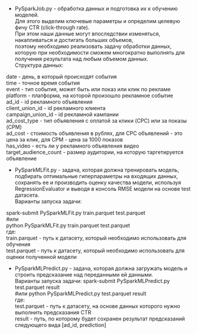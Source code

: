  - PySparkJob.py - обработка данных и подготовка их к обучению моделей.  
Для этого выделим ключевые параметры и определим целевую фичу CTR (click-through rate).     
При этом наши данные могут впоследствии изменяться, накапливаться и достигать больших объемов,  
поэтому необходимо реализовать задачу обработки данных, которую при необходимости сможем многократно выполнять для получения результата над любым объемом данных.    
Структура данных:  

date - день, в который происходят события   
time - точное время события   
event -	тип события, может быть или показ или клик по рекламе   
platform -	платформа, на которой произошло рекламное событие   
ad_id -	id рекламного объявления   
client_union_id -	id рекламного клиента   
campaign_union_id -	id рекламной кампании   
ad_cost_type - тип объявления с оплатой за клики (CPC) или за показы (CPM)   
ad_cost -	стоимость объявления в рублях, для CPC объявлений - это цена за клик, для CPM - цена за 1000 показов   
has_video -	есть ли у рекламного объявления видео   
target_audience_count -	размер аудитории, на которую таргетируется объявление   

- PySparkMLFit.py - задача, которая должна тренировать модель, подбирать оптимальные гиперпараметры на входящих данных, сохранять ее и производить оценку качества модели,   используя RegressionEvaluator и выводя в консоль RMSE модели на основе test датасета.  
Варианты запуска задачи:  

spark-submit PySparkMLFit.py train.parquet test.parquet  
#или  
python PySparkMLFit.py train.parquet test.parquet  
где:  
train.parquet - путь к датасету, который необходимо использовать для обучения  
test.parquet - путь к датасету, который необходимо использовать для оценки полученной модели  

- PySparkMLPredict.py - задача, которая должна загружать модель и строить предсказание над переданными ей данными.  
Варианты запуска задачи: 
spark-submit PySparkMLPredict.py test.parquet result  
#или
python PySparkMLPredict.py test.parquet result  
где:  
test.parquet - путь к датасету, на основе данных которого нужно выполнить предсказания CTR  
result - путь, по которому будет сохранен результат предсказаний следующего вида [ad_id, prediction]    
